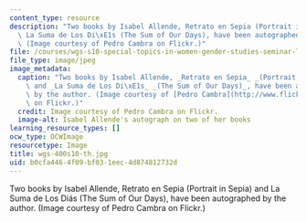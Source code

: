 ```yaml
---
content_type: resource
description: "Two books by Isabel Allende, Retrato en Sepia (Portrait in Sepia) and\
  \ La Suma de Los Di\xE1s (The Sum of Our Days), have been autographed by the author.\
  \ (Image courtesy of Pedro Cambra on Flickr.)"
file: /courses/wgs-s10-special-topics-in-women-gender-studies-seminar-latina-womens-voices-spring-2010/b0cfa4464f09bf031eec4d874812732d_wgs-400s10-th.jpg
file_type: image/jpeg
image_metadata:
  caption: "Two books by Isabel Allende, _Retrato en Sepia_ _(Portrait in Sepia)_\
    \ and _La Suma de Los Di\xE1s_ _(The Sum of Our Days)_, have been autographed\
    \ by the author. (Image courtesy of [Pedro Cambra](http://www.flickr.com/photos/pcambra/2436665923/)\
    \ on Flickr.)"
  credit: Image courtesy of Pedro Cambra on Flickr.
  image-alt: Isabel Allende's autograph on two of her books
learning_resource_types: []
ocw_type: OCWImage
resourcetype: Image
title: wgs-400s10-th.jpg
uid: b0cfa446-4f09-bf03-1eec-4d874812732d
---
```

Two books by Isabel Allende, Retrato en Sepia (Portrait in Sepia) and La Suma de Los Diás (The Sum of Our Days), have been autographed by the author. (Image courtesy of Pedro Cambra on Flickr.)